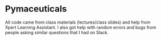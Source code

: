 # Pymaceuticals

All code came from class materials (lectures/class slides) and help from Xpert Learning Assistant. I also got help with random errors and bugs from people asking similar questions that I had on Slack.